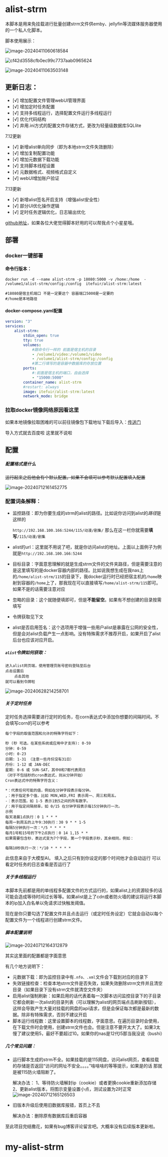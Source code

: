 # alist-strm

本脚本是用来免挂载进行批量创建strm文件供emby、jellyfin等流媒体服务器使用的一个私人化脚本。

脚本使用展示：

![image-20240411060618584](https://drive.tefuir0829.cn/d/yyds/img/1/66170d5ef341e.png)



![cf42d3558cfb0ec99c7737aab0965624](https://drive.tefuir0829.cn/d/yyds/img/1/661713cf90fb1.png)

![image-20240411063503148](https://drive.tefuir0829.cn/d/yyds/img/1/66171418c8aee.png)



##  更新日志：

- [√] 增加配置文件管理webUI管理界面
- [√] 增加定时任务配置
- [√] 支持多线程运行，选择配置文件运行多线程运行
- [√] 优化代码结构
- [√] 弃用.ini方式的配置文件存储方式，更改为轻量级数据库SQLlite

7.12更新

- [√] 新增alist单向同步（即为本地strm文件失效删除）
- [√] 增加复制配置功能
- [√] 增加元数据下载功能
- [√] 支持脚本线程设置
- [√] 元数据格式、视频格式自定义
- [√] webUI增加账户验证

7.13更新

- [√] 新增alist签名开启支持（增强alist安全性）
- [√] 部分UI优化操作逻辑
- [√] 定时任务逻辑优化，日志输出优化

[github地址](https://github.com/tefuirZ/alist-strm)，如果各位大佬觉得脚本好用的可以帮我点个小星星哦。



##  部署

###  docker一键部署

#### 命令行版本：

```shell
docker run -d --name alist-strm -p 18080:5000 -v /home:/home  - /volume1/alist-strm/config:/config  itefuir/alist-strm:latest

#18080是宿主机端口 不是一定要这个 容器端口5000是一定要的
#/home是本地路径
```

#### docker-compose.yaml配置

```yaml
version: "3"
services:
    alist-strm:
        stdin_open: true
        tty: true
        volumes:
            #跟命令行一样的 前面是宿主机的目录
            - /volume1/video:/volume1/video
            - /volume1/alist-strm/config:/config
            #第二行填写的是容器中数据库的存放位置
        ports:
        	#:前面是宿主机的端口，自由选择
            - "15000:5000"
        container_name: alist-strm
        #restart: always
        image: itefuir/alist-strm:latest
        network_mode: bridge
```

###   拉取docker镜像网络原因看这里

如果本地镜像拉取困难的可以前往镜像包下载地址下载后导入：[传送门](https://drive.tefuir0829.cn/d/tianyi-geren1/ruanjian/alist-strm.tar)

导入方式就去百度啦 这里就不说啦

##  配置

##### 配置格式是什么

~~运行起来之后他会有个默认配置。如果不会填可以参考默认配置填入配置~~

![image-20240712161452775](https://drive.tefuir0829.cn/d/yyds/img/1/6690e5fc66799.png)

###  配置词条解释：

- 监控路径：即为你要生成的strm的alist的路径。比如说你访问到alist的*路径*是这样的

  `http://192.168.100.166:5244/115/动漫/剧集/` 那么在这一栏你就需要**填写**`/115/动漫/剧集`

- alist的url：这里就不用说了吧，就是你访问alist的地址。上面以上面例子为例就是`http://192.168.100.166:5244`

- 目标目录：字面意思理解的就是生成strm文件的文件夹路径，但是需要注意的是这里填写的是docker容器内部的路径。比如说我想生成在我nas上的`/home/alist-strm/115`的目录下，我docker运行时已经把宿主机的`/home`映射到容器的`/home`上了，那我现在可以直接填写`/home/alist-strm/115`即可。如果不是的话需要注意对应

- 忽略的目录：这个就随便填即可，但是**不能留空**。如果有不想创建的目录按需填写

- 令牌获取见下文

- alist是否启用签名：这个选项用于增强一些用户alist是暴露在公网的安全性，但是会对alist负载产生一点影响。没有特殊需求不推荐开启，如果开启了alist后台也应该对应开启。

##### `alist`令牌如何获取：

```
进入alist网页端，使用管理员账号密码登陆至后台
点击设置后
	点击其他
就可以看到令牌啦
```

![image-20240628214258701](https://drive.tefuir0829.cn/d/yyds/img/1/667ebde1d9178.png)

#####  关于定时任务

定时任务选择需要进行定时的任务，在corn表达式中添加你想要的间隔时间。不会填写corn的可以参考

```
每个字段的取值范围和允许的特殊字符如下：

秒 (秒 可选，在某些系统或应用中才支持): 0-59
分钟: 0-59
小时: 0-23
日期: 1-31 （注意一些月份没有31日）
月份: 1-12 或 JAN-DEC
星期: 0-6 或 SUN-SAT，其中0和7都代表周日
（对于不包括秒的cron表达式，则从分钟开始）
Cron表达式中的特殊字符含义：

*：代表任何可能的值，例如在分钟字段表示每分钟。
,：用于指定多个值，比如 MON,WED,FRI 表示周一、周三和周五。
-：表示范围，如 1-5 表示1到5之间的所有数字。
/：用于指定间隔频率，如 0/15 在分钟字段表示每15分钟执行一次。
示例
每天凌晨1点执行：0 1 * * *
每周一到周五的上午9:30执行：30 9 * * 1-5
每隔5分钟执行一次：*/5 * * * *
每月1号和15号的下午2点执行：0 14 1,15 * *
如果需要包含秒，表达式变为7个字段，第一个字段表示秒，其余相同，例如：

每隔10秒执行一次：*/10 * * * * *
```

此信息来自于大模型AI。 填入之后只有到你设定的那个时间他才会自动运行 可以看定时任务的日志查看是否运行了

#####   关于多线程运行

本脚本先前都是用的单线程多配置文件的方式运行的，如果alist上的资源较多的话可能会造成等待时间过长等等。如果alist是上了cdn或者防火墙的建议将运行本脚本的ip加入白名单以免请求过快触发阈值。

现在是你只要勾选了配置文件并且点击运行（或定时任务设定）它就会自动以每个配置文件为一个线程进行创建strm文件。

##### 脚本配置说明

![image-20240712164312879](https://drive.tefuir0829.cn/d/yyds/img/1/6690eca086eb4.png)

其实这里面的配置都是字面意思

有几个地方说明下：

- 元数据下载：即为监控目录中有`.nfo、.xml`文件会下载到对应的目录下
- 失效链接检查：检查本地strm文件是否失效，如果失效删除strm文件并且清空目录（如果目录下没有strm文件就清空文件夹）
- 启用alist强制刷新：如果启用的话代表着每一次脚本访问监控目录下的子目录它都会刷新一次alist的目录列表（可以理解为alist的网页端点击刷新按钮），这样会导致产生大量对挂载的网盘的api请求，但是会保证每次都是最新的数据。除非有特殊需求，否则不建议开启
- 脚本运行线程数：这里设置脚本的线程数，字面意思。在遍历目录时会使用，在下载文件时会使用，创建strm文件也会。但是注意不要开太大了。如果3太慢了建议使用5，最好不要超过10。如果你的nas是12代I5那当我没说（bushi）

##### 几个常见问题：

- 运行脚本生成的strm不全。如果挂载的是115网盘，访问alist网页，查看挂载的存储是否返回“访问的网址不安全。。。。”啥啥啥的等等提示，如果是的话 那就是被115防火墙阻断了。

  解决办法：
1、等待防火墙解封ip（cookie）或者更换cookie重新添加存储
2、更新alist版本，将图示变量设置小点，测试设置为2时正常![image-20240712165126503](https://drive.tefuir0829.cn/d/yyds/img/1/6690ee8e20e87.png)

- 旧版本升级后使用旧数据库报错，首页上不去

  解决办法：删除原有数据库后重启容器

至此项目完结撒花，如果有bug博客评论留言吧。大概率没有后续版本更新啦。
# my-alist-strm
